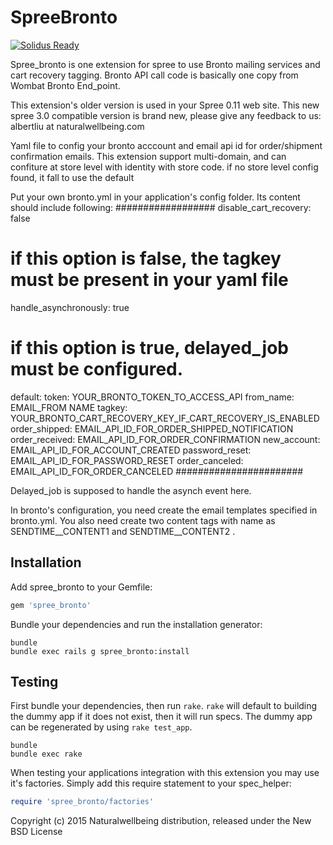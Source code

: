 SpreeBronto
===========

[![Solidus Ready](https://img.shields.io/badge/solidus-ready-ef8e1f.svg)](https://github.com/DynamoMTL/spree_bronto/tree/solidus)

Spree_bronto is one extension for spree to use Bronto mailing services and cart recovery tagging. Bronto API call code is basically one copy
from Wombat Bronto End_point.

This extension's older version is used in your Spree 0.11 web site.
This new spree 3.0 compatible version is brand new, please give any feedback to us: albertliu at naturalwellbeing.com


Yaml file to config your bronto acccount and email api id for order/shipment confirmation emails.
This extension support multi-domain, and can confiture at store level with identity with store code. if no store level config found, it fall to use the default

Put your own bronto.yml in your application's config folder. Its content should include following:
##################
disable_cart_recovery: false
# if this option is false, the tagkey must be present in your yaml file

handle_asynchronously: true
# if this option is true, delayed_job must be configured.

default:
   token: YOUR_BRONTO_TOKEN_TO_ACCESS_API
   from_name: EMAIL_FROM NAME
   tagkey: YOUR_BRONTO_CART_RECOVERY_KEY_IF_CART_RECOVERY_IS_ENABLED
   order_shipped: EMAIL_API_ID_FOR_ORDER_SHIPPED_NOTIFICATION
   order_received: EMAIL_API_ID_FOR_ORDER_CONFIRMATION
   new_account: EMAIL_API_ID_FOR_ACCOUNT_CREATED
   password_reset: EMAIL_API_ID_FOR_PASSWORD_RESET
   order_canceled: EMAIL_API_ID_FOR_ORDER_CANCELED
#######################


Delayed_job is supposed to handle the asynch event here.

In bronto's configuration, you need create the email templates specified in bronto.yml. You also need create two content tags with name as
SENDTIME__CONTENT1 and SENDTIME__CONTENT2 .


Installation
------------

Add spree_bronto to your Gemfile:

```ruby
gem 'spree_bronto'
```

Bundle your dependencies and run the installation generator:

```shell
bundle
bundle exec rails g spree_bronto:install
```

Testing
-------

First bundle your dependencies, then run `rake`. `rake` will default to building the dummy app if it does not exist, then it will run specs. The dummy app can be regenerated by using `rake test_app`.

```shell
bundle
bundle exec rake
```

When testing your applications integration with this extension you may use it's factories.
Simply add this require statement to your spec_helper:

```ruby
require 'spree_bronto/factories'
```

Copyright (c) 2015 Naturalwellbeing distribution, released under the New BSD License
